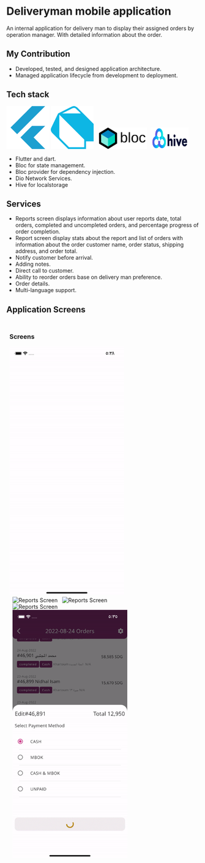 # Deliveryman mobile application

An internal application for delivery man to display their assigned orders by operation manager. With detailed information about the order.

## My Contribution

- Developed, tested, and designed application architecture.
- Managed application lifecycle from development to deployment.

## Tech stack

<img src="../svgs/flutter.svg">
<img src="../svgs/dart.svg">
 <img style="margin-left:10px" src="https://raw.githubusercontent.com/felangel/bloc/master/docs/assets/bloc_logo_full.png" height="56" height="56"  alt="Bloc"><img src="https://raw.githubusercontent.com/hivedb/hive/master/.github/logo_transparent.svg?sanitize=true" width="100" height="56" style="margin-left:10px">

- Flutter and dart.
- Bloc for state management.
- Bloc provider for dependency injection.
- Dio Network Services.
- Hive for localstorage

## Services

- Reports screen displays information about user reports date, total orders, completed and uncompleted orders, and percentage progress of order completion.
- Report screen display stats about the report and list of orders with information about the order customer name, order status, shipping address, and order total.
- Notify customer before arrival.
- Adding notes.
- Direct call to customer.
- Ability to reorder orders base on delivery man preference.
- Order details.
- Multi-language support.

## Application Screens

<div style="display:inline-block;width:300px !important;margin:8px 8px;">
<h3>Screens </h3>
<img src="./assets/login.gif" alt="Login Screen" width="300" >
<img src="./assets/reports.gif" alt="Reports Screen" width="300" style="margin-left:8px">
<img src="./assets/reports-details.gif" alt="Reports Screen" width="300" style="margin-left:8px">
<img src="./assets/order-detail-1.gif"  alt="Reports Screen" width="300" style="margin-left:8px">
<img src="./assets/order-detail-2.gif"  alt="Reports Screen" width="300" style="margin-left:8px">

</div>